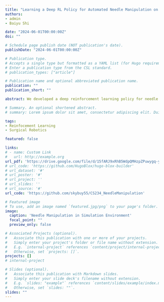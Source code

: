 ```yaml
---
title: "Learning a Deep RL Policy for Automated Needle Manipulation on Surgical Robots"
authors: 
- admin
- Baiyu Shi

date: "2024-06-01T00:00:00Z"
doi: ""

# Schedule page publish date (NOT publication's date).
publishDate: "2024-06-01T00:00:00Z"

# Publication type.
# Accepts a single type but formatted as a YAML list (for Hugo requirements).
# Enter a publication type from the CSL standard.
# publication_types: ["article"]

# Publication name and optional abbreviated publication name.
publication: ""
publication_short: ""

abstract: We developed a deep reinforcement learning policy for needle reaching, tracking and picking in surgical RL environment. A two-stage vision-based needle manipulation RL policy was implemented, which converges within 50k steps, while other end-to-end policies struggle to converge even in 80k steps.

# Summary. An optional shortened abstract.
# summary: Lorem ipsum dolor sit amet, consectetur adipiscing elit. Duis posuere tellus ac convallis placerat. Proin tincidunt magna sed ex sollicitudin condimentum.

tags:
- Reinfocement Learning
- Surgical Robotics

featured: false

links:
# - name: Custom Link
#   url: http://example.org
url_pdf: 'https://drive.google.com/file/d/15fARJ9xRhB5WdpQMHzpZPuwygq-ycZL6/view?usp=sharing'
# url_code: 'https://github.com/HugoBlox/hugo-blox-builder'
# url_dataset: '#'
# url_poster: '#'
# url_project: ''
# url_slides: ''
# url_source: '#'
url_code: 'https://github.com/skybuy55/CS234_NeedleManipulation'

# Featured image
# To use, add an image named `featured.jpg/png` to your page's folder. 
image:
  caption: 'Needle Manipulation in Simulation Environment'
  focal_point: ""
  preview_only: false

# Associated Projects (optional).
#   Associate this publication with one or more of your projects.
#   Simply enter your project's folder or file name without extension.
#   E.g. `internal-project` references `content/project/internal-project/index.md`.
#   Otherwise, set `projects: []`.
projects: []
# internal-project

# Slides (optional).
#   Associate this publication with Markdown slides.
#   Simply enter your slide deck's filename without extension.
#   E.g. `slides: "example"` references `content/slides/example/index.md`.
#   Otherwise, set `slides: ""`.
slides: ""
---
```


<!-- This work is driven by the results in my [previous paper](/publication/conference-paper/) on LLMs.

{{% callout note %}}
Create your slides in Markdown - click the *Slides* button to check out the example.
{{% /callout %}}

Add the publication's **full text** or **supplementary notes** here. You can use rich formatting such as including [code, math, and images](https://docs.hugoblox.com/content/writing-markdown-latex/). -->
